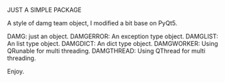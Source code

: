 JUST A SIMPLE PACKAGE

A style of damg team object, I modified a bit base on PyQt5.

DAMG: just an object.
DAMGERROR: An exception type object.
DAMGLIST: An list type object.
DAMGDICT: An dict type object.
DAMGWORKER: Using QRunable for multi threading.
DAMGTHREAD: Using QThread for multi threading.

Enjoy.